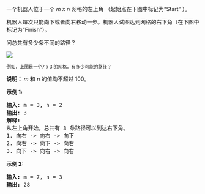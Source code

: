 <html>
 <body>
  <p>
   一个机器人位于一个
   <em>
    m x n
   </em>
   网格的左上角 （起始点在下图中标记为“Start” ）。
  </p>
  <p>
   机器人每次只能向下或者向右移动一步。机器人试图达到网格的右下角（在下图中标记为“Finish”）。
  </p>
  <p>
   问总共有多少条不同的路径？
  </p>
  <p>
   <img src="https://assets.leetcode-cn.com/aliyun-lc-upload/uploads/2018/10/22/robot_maze.png"/>
  </p>
  <p>
   <small>
    例如，上图是一个7 x 3 的网格。有多少可能的路径？
   </small>
  </p>
  <p>
   <strong>
    说明：
   </strong>
   <em>
    m
   </em>
   和
   <em>
    n
   </em>
   的值均不超过 100。
  </p>
  <p>
   <strong>
    示例 1:
   </strong>
  </p>
  <pre><strong>输入:</strong> m = 3, n = 2
<strong>输出:</strong> 3
<strong>解释:</strong>
从左上角开始，总共有 3 条路径可以到达右下角。
1. 向右 -&gt; 向右 -&gt; 向下
2. 向右 -&gt; 向下 -&gt; 向右
3. 向下 -&gt; 向右 -&gt; 向右
</pre>
  <p>
   <strong>
    示例 2:
   </strong>
  </p>
  <pre><strong>输入:</strong> m = 7, n = 3
<strong>输出:</strong> 28</pre>
 </body>
</html>